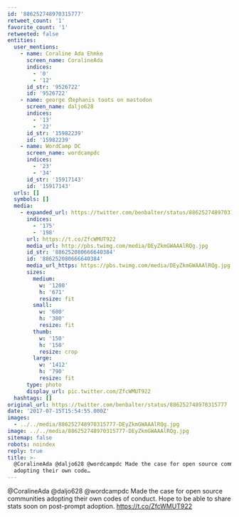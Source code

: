 ```yaml
---
id: '886252748970315777'
retweet_count: '1'
favorite_count: '1'
retweeted: false
entities:
  user_mentions:
    - name: Coraline Ada Ehmke
      screen_name: CoralineAda
      indices:
        - '0'
        - '12'
      id_str: '9526722'
      id: '9526722'
    - name: george ﬆephanis toots on mastodon
      screen_name: daljo628
      indices:
        - '13'
        - '22'
      id_str: '15982239'
      id: '15982239'
    - name: WordCamp DC
      screen_name: wordcampdc
      indices:
        - '23'
        - '34'
      id_str: '15917143'
      id: '15917143'
  urls: []
  symbols: []
  media:
    - expanded_url: https://twitter.com/benbalter/status/886252748970315777/photo/1
      indices:
        - '175'
        - '198'
      url: https://t.co/ZfcWMUT922
      media_url: http://pbs.twimg.com/media/DEyZkmGWAAAlRQg.jpg
      id_str: '886252080666640384'
      id: '886252080666640384'
      media_url_https: https://pbs.twimg.com/media/DEyZkmGWAAAlRQg.jpg
      sizes:
        medium:
          w: '1200'
          h: '671'
          resize: fit
        small:
          w: '680'
          h: '380'
          resize: fit
        thumb:
          w: '150'
          h: '150'
          resize: crop
        large:
          w: '1412'
          h: '790'
          resize: fit
      type: photo
      display_url: pic.twitter.com/ZfcWMUT922
  hashtags: []
original_url: https://twitter.com/benbalter/status/886252748970315777
date: '2017-07-15T15:54:55.000Z'
images:
  - ../../media/886252748970315777-DEyZkmGWAAAlRQg.jpg
image: ../../media/886252748970315777-DEyZkmGWAAAlRQg.jpg
sitemap: false
robots: noindex
reply: true
title: >-
  @CoralineAda @daljo628 @wordcampdc Made the case for open source communities
  adopting their own code…
---
```


@CoralineAda @daljo628 @wordcampdc Made the case for open source communities adopting their own codes of conduct. Hope to be able to share stats soon on post-prompt adoption. https://t.co/ZfcWMUT922